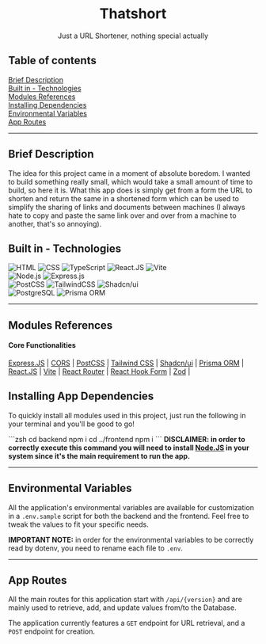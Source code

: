 <h1 align = "center">Thatshort</h1>
<p align = "center">Just a URL Shortener, nothing special actually</p>

<h2>Table of contents</h2>
<a href = "#brief-description">Brief Description</a><br>
<a href = "#built-in">Built in - Technologies</a><br>
<a href = "#modules-references">Modules References</a><br>
<a href = "#installing-dependencies">Installing Dependencies</a><br>
<a href = "#environmental-variables">Environmental Variables</a><br>
<a href = "#app-routes">App Routes</a><br>
<hr>

<h2 id = "brief-description">Brief Description</h2>
<p><p>The idea for this project came in a moment of absolute boredom. I wanted to build something really small, which would take a small amount of time to build, so here it is. What this app does is simply get from a form the URL to shorten and return the same in a shortened form which can be used to simplify the sharing of links and documents between machines (I always hate to copy and paste the same link over and over from a machine to another, that's so annoying).</p></p>

<h2 id = "built-in">Built in - Technologies</h2>
<img src = "https://img.shields.io/badge/HTML5-E34F26?style=for-the-badge&logo=html5&logoColor=white" alt = "HTML">
<img src = "https://img.shields.io/badge/CSS3-1572B6?style=for-the-badge&logo=css3&logoColor=white" alt = "CSS">
<img src = "https://img.shields.io/badge/TypeScript-007ACC?style=for-the-badge&logo=typescript&logoColor=white" alt = "TypeScript">
<img src = "https://img.shields.io/badge/React-20232A?style=for-the-badge&logo=react&logoColor=61DAFB" alt = "React.JS">
<img src = "https://img.shields.io/badge/Vite-B73BFE?style=for-the-badge&logo=vite&logoColor=FFD62E" alt = "Vite">
<br>
<img src = "https://img.shields.io/badge/Node%20js-339933?style=for-the-badge&logo=nodedotjs&logoColor=white" alt = "Node.js">
<img src = "https://img.shields.io/badge/Express%20js-000000?style=for-the-badge&logo=express&logoColor=white" alt = "Express.js">
<br>
<img src = "https://img.shields.io/badge/postcss-DD3A0A?style=for-the-badge&logo=postcss&logoColor=white" alt = "PostCSS">
<img src = "https://img.shields.io/badge/Tailwind_CSS-38B2AC?style=for-the-badge&logo=tailwind-css&logoColor=white" alt = "TailwindCSS">
<img src = "https://img.shields.io/badge/shadcn%2Fui-000000?style=for-the-badge&logo=shadcnui&logoColor=white" alt = "Shadcn/ui">
<br>
<img src = "https://img.shields.io/badge/PostgreSQL-316192?style=for-the-badge&logo=postgresql&logoColor=white" alt = "PostgreSQL">
<img src = "https://img.shields.io/badge/Prisma-3982CE?style=for-the-badge&logo=Prisma&logoColor=white" alt = "Prisma ORM">
<hr>

<h2 id = "modules-references">Modules References</h2>
<h4>Core Functionalities</h4>
<a href = "https://expressjs.com/en/4x/api.html#express">Express.JS</a> |
<a href = "https://www.npmjs.com/package/cors">CORS</a> |
<a href = "https://postcss.org/">PostCSS</a> |
<a href = "https://tailwindcss.com/docs/installation">Tailwind CSS</a> |
<a href = "https://ui.shadcn.com">Shadcn/ui</a> |
<a href = "https://www.prisma.io/docs/getting-started/quickstart">Prisma ORM</a> |
<a href = "https://react.dev">React.JS</a> |
<a href = "https://vite.dev">Vite</a> |
<a href = "https://reactrouter.com">React Router</a> |
<a href = "https://react-hook-form.com">React Hook Form</a> |
<a href = "https://zod.dev">Zod</a> |

<h2 id = "installing-dependencies">Installing App Dependencies</h2>
<p>To quickly install all modules used in this project, just run the following in your terminal and you'll be good to go!</p>
```zsh
cd backend
npm i
cd ../frontend
npm i
```
<b>DISCLAIMER: in order to correctly execute this command you will need to install <a href = "https://nodejs.org/en/download/package-manager">Node.JS</a> in your system since it's the main requirement to run the app.</b>
<hr>

<h2 id = "environmental-variables">Environmental Variables</h2>
<p>All the application's environmental variables are available for customization in a <code>.env.sample</code> script for both the backend and the frontend. Feel free to tweak the values to fit your specific needs.</p>
<b>IMPORTANT NOTE:</b> <span>in order for the environmental variables to be correctly read by dotenv, you need to rename each file to <code>.env</code>.</span>
<hr>

<h2 id = "app-routes">App Routes</h2>
<p>All the main routes for this application start with <code>/api/{version}</code> and are mainly used to retrieve, add, and update values from/to the Database.</p>
<p>The application currently features a <code>GET</code> endpoint for URL retrieval, and a <code>POST</code> endpoint for creation.</p>
